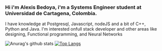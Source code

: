 ### Hi i'm Alexis Bedoya, i'm a Systems Engineer student at Universidad de Cartagena, Colombia.

I have knowledge at Postgresql, Javascript, nodeJS and a bit of C++, Python and Java. I'm interested onfull stack developer and other areas like designing, Functional programming, and Neural Networks 

<!--
**Alexisbedoya/Alexisbedoya** is a ✨ _special_ ✨ repository because its `README.md` (this file) appears on your GitHub profile.

Here are some ideas to get you started:

- 🔭 I’m currently working on ...
- 🌱 I’m currently learning ...
- 👯 I’m looking to collaborate on ...
- 🤔 I’m looking for help with ...
- 💬 Ask me about ...
- 📫 How to reach me: ...
- 😄 Pronouns: ...
- ⚡ Fun fact: ...
-->

![Anurag's github stats](https://github-readme-stats.vercel.app/api?username=alexisbedoya&show_icons=true&theme=radical&count_private=true) [![Top Langs](https://github-readme-stats.vercel.app/api/top-langs/?username=alexisbedoya)](https://github.com/anuraghazra/github-readme-stats)
